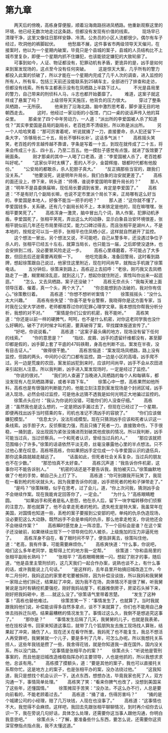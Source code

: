 #	第九章
　　两天后的傍晚，高栋身穿便服，顺着沿海南路拐进凤栖路。他重新观察这里的环境，他已经无数次地走过这条路，但都没有发现有价值的线索。
　　现场早已清理干净，这里又像往日那样安静、冷清。公务员的小区人流都很少。偶尔有车子经过，吹洞他的裤脚起伏。
　　他愁眉不展，这件事省市两级领导天天催问，在接案时，他以为一个星期内破案，毕竟只是个县城的案子，县城的人员结构比不上城市里复杂，即便一个星期内抓不住嫌犯，也该能锁定嫌犯的大致轮廓了。
　　可事到如今，人证、物证都没有，犯罪动机有矛盾，更诡异的是，凶手是如何来到案发现场的，这点至今没有任何突破。
　　这是惊天大案，几乎所有的警力都投入此案的侦破了，所以才能在一个星期内完成了几千人次的调查，进入监控的所有人，所有车，包括三天前还没能联系到25辆车主，全部进行了排查和走访，但都没有线索。所有车主都表示没有在凤栖路上半路下过人。
　　不光是县局里的警力，自己带来的刑侦科人马，斗志也都开始萎靡了。
　　难道，这案子就这样成了悬案了吗？
　　上级领导天天施压，他背负的压力很大。
　　穿过了整条凤栖路，一无所获。
　　他来到了沿海北路，脑中激烈思考着，脚步漫无目的地朝西走去。
　　这时，他经过一家沿街的小饭馆，门口一桌的说话声传入他的耳朵里。
　　那桌坐了四个中年劳动力，一人道：“派出所的李爱国被人杀了知道伐？”其实李爱国是县局的副局长，老百姓弄不清级别，所以称是派出所。
　　另一个人哈哈笑着：“那可厉害着呢，听说就捅了一刀，直接要命，杀人犯还留下一条大字，‘杀够局长二十五，局长不够科长补’。这话多气派！”
　　高栋摇头笑笑，老百姓的传言越传越不靠谱，字条是写着一十五，到现在就传成了二十五，将来会传成三十五、四十五，乃至二百五。他一摸肚子感觉有点饿，就进了饭馆要了碗面条。
　　刚才那桌的其中一人喝了口老酒，道：“李爱国被人杀了，老百姓都叫好呢。”
　　“这家伙平时太横了，惹的人不少，金碧辉煌、银都时代都有他股份。”
　　“公安局的都敢杀，杀人犯胆子真大。”
　　“反正搞那些当官的，跟我们没关系。”
　　“他要没死，说是明年升局长，我们白象的治安就更差了。”
　　高栋的面还没上，停下来，转头道：“师傅，谁说李爱国明年要升局长的？”
　　那人道：“明年不是县委换届嘛，现任局长要调到省里，肯定是李爱国了。”
　　高栋道：“不是有好几个副局长嘛，也说不定市里派个局长下来，正局哪有这么好当的。李爱国是本地人，好像不能当一把手的吧？”
　　那人道：“这你就不懂了，李爱国钱多，关系硬。还有几个副局长轮不上，本来铁定是他的，现在嘛嘿嘿，张相平要笑死了。”
　　高栋浑身一激灵，脑中冒出几个词，熟人作案，犯罪动机矛盾，李爱国死了，张相平笑死，弄出这么大的动静，显示白象县治安环境很差，张相平貌似前几年还在市局里得过奖，能力口碑过得去，而且张相平是湖州人，不是本地的，按规定可以当一把手，张相平也住凤栖小区，这样就自然避开了监控。
　　这个想法一冒出，另个想法又说，不可能吧，自己从警多年，还没遇过争位子杀人的，张相平已经五十左右，就算当局长，也只能当一届，之后即使没退休，也会安排到二线，没必要冒风险走这一步。
　　高栋心里琢磨着，不可能占了大多数，但回去后还是需要再观察一下。
　　他吃完面条，准备回警局，这时看到路牌，想起徐策跟自己说过，他家住这里附近，现在时间尚早，就掏出手机拨了徐策电话。
　　五分钟后，徐策来到路上，高栋迎上去招呼：“老徐，刚巧我又去凤栖路走了一遭，糊里糊涂乱逛，就到这儿了，想起你就住附近，索性叫你出来一起逛逛。”
　　“怎么，又去凤栖路，案子还没破？”
　　高栋无奈点头：“我每天被上面领导压着、催着，真一个头，两个大了。”
　　“你总能想到办法破的，我对你有信心。”徐策敷衍着。
　　高栋道：“你想不想听听案情？”
　　徐策摇摇头：“没什么太大兴趣。”
　　高栋有些失望：“你虽不是专业警察，我晓得你是这方面专家，当时我在公安大学进修，老师都推荐过你的犯罪心理学文章。我本想找你帮我分析分析，我想的对不对。”
　　“案情是你们公安的机密，我不能听。”
　　高栋笑道：“你还是以前一样的硬脾气，呵呵，也不是什么机密，对你这老同学我也没什么好瞒的。破不了的时候才叫机密，要真破得了案，早找媒体报道宣传了。”
　　“好吧，你说说看。”
　　高栋道：“这案子最头痛的地方，现场没有留下任何的线索。”
　　“你的意思是？”
　　“指纹、皮屑、凶手的遗留纤维都没有，甚至脚印都是假的，凶手脚上套了平底的47码铁鞋，身高也判断不出。案发在半夜，没有目击证人。”
　　“做得很干脆。”
　　高栋苦恼道：“案发现场凤栖路，路上没有监控，但路的两头，中间的小区门口都有监控。路一边是小区的高墙，凶手爬不过。另一边是荒废的农田，案发前凶犯到来时，应该时间尚早，凶手不会从农田进来引起别人注意。所以我判断，凶手进入案发现场时，一定是经过了监控。”
　　“你说的很对。”
　　“我们的人查遍了当晚进入凤栖路的每个人和每辆车，都没发现有人在凤栖路滞留，或者半路下车。”
　　徐策心中一想，高栋果然如他所料，高栋也是有很强的判断能力的，他能立刻注意到案发现场是个封闭区域，凶手进入现场，必然会经过监控，可是他永远猜不透我是如何光明正大地骗过监控的。
　　徐策点头应付：“我认为你说的没错，可能你们的人没查仔细。”
　　高栋道：“虽然我也是这么想的，一定是把凶手漏过去了，但现在已经过了一个星期，即便再找出凶手当时搭乘的车，司机也准记不清凶手的容貌了。”
　　“你们应该做嫌犯模型。”
　　“信息太少，没法形成模型。现在只猜测凶手应该和死者认识这一条线索。凶手胆子大，反侦察能力强，而且只捅了死者一刀，直接致命伤，下手很稳，一捅到底，没出现因为紧张没捅进而划破其他皮肤的情况。所以我判断，凶手可能当过兵，当过侦察兵。一个和死者认识，曾经当过兵的人。”
　　“那应该就把范围缩小了许多。”徐策的话语依然平淡无奇，丝毫没暴露他心里的半点想法。只不过他心里在叹息，高栋呀高栋，你如果把凶手定位成一个与李爱国认识的退伍兵，那你这条路就越走越远了。
　　“话虽如此，但死者社会关系复杂，当过兵的朋友也不在少数。”
　　“那恐怕真不太好查。”
　　高栋沉声道：“我告诉你件机密，这事你可不能告诉别人。”
　　“机密的话还是不要告诉我，我怕被灭口。”徐策幽默地做了个枪的手势，朝自己头上打了下。
　　高栋道：“你可别跟我开玩笑了，我现在一看到枪的形状就头大。因为我要告诉你的是，凶手把死者的枪和子弹带走了。”
　　“是吗？”徐策眯眼，似乎在思考，过了会儿，道，“你上次问我，猜测凶手会不会继续作案。现在我能肯定回答你了，一定会。”
　　“为什么？”高栋眼睛瞪圆。
　　“如果凶手和死者是私人恩怨，他在杀人后，留下一块字幅转移你们侦察的注意力，那也就算了，他不会拿走死者的枪的。遗失枪支是特大案，我虽常年在美国，对国情也知道一些，丢枪的案子要报到公安部的吧，单纯的仇杀伪造现场，没必要犯这么大动静。既然凶手不会是单纯的仇杀，那么他拿走枪支，你说他还会不会继续作案？”
　　高栋瞬时感觉身上一阵凉意。下一个目标会是谁？在这个案子还没破前，如果继续出现下一个领导岗位的人被杀，上级施加的压力非逼死他了。
　　高栋浑身不自在，看了眼时间不早了，便告辞离去，徐策叫住他，道：“老高，我有件事，可能需要麻烦你。”
　　高栋爽快道：“什么事，你说吧，咱们这么多年老同学，能帮得上忙的地方我一定帮。”
　　徐策道：“你和县局里的张相平副局长熟吗？”
　　“张相平？”高栋眼睛微微一闪，想起了刚才的事，随后道，“他是县里主管刑侦的，这几天我们一起合作办案，说熟也谈不上，有什么事的话，或许我能说上几句话。”
　　“是这样的，去年县里开始搞旧城改造工作，今年二月份时，我妈这边的家里老宅要被拆除，因为补偿没谈拢，所以我妈和我舅舅一家阻止他们拆迁，结果起了冲突，因为我不在场，具体情况不是很了解，听我舅舅说是当时有辆挖机要强挖，刚好我妈站屋下，机器推倒房子，房梁石头掉下来，刚好把我妈砸中，恩……就这么没了。”徐策语气里带着苦楚。
　　“发生了这种事！”高栋也替他难过。
　　徐策苦笑一下：“事情发生了，也就算了。当时我就跟我妈他们说，补偿能谈得多自然多拿点，谈不下来就算了，你们也不能用自己身体去挡拆迁队吧。结果最糟糕的情况发生了。事情过这么久，我倒不是想追究这事了。”
　　“那你是？”
　　“事情发生后隔了几天，我舅舅的儿子，也就是我表弟，他在技校读书，回家来知道这事后，就带了几个狐朋狗友去施工现场找人算账，结果起了冲突，捅伤了人，现在还关在看守所里。我妈死了也不能复生，我总不想活人再受罪吧，我舅舅就一个儿子，要是多判了几年，可怎么办呢。所以我想托关系捞人，这些年我钱是攒了一些，我舍得花钱，就是你知道我一直在国外，国内没关系，所以没门路。”
　　“这事情是张相平办的案？”
　　徐策点头：“听说他是管刑事案的，而且他是旧城改造维稳指挥办的主要领导，人也是他抓的，所以我想求求他，总该有用。”
　　高栋摸了摸额头，道：“要是其他的案子，我也可以直接托关系帮你忙。这是地方上的案子，也是张相平办的案，没办法绕过他。”
　　“这我知道，我只是想找个机会认识一下，送点东西，想想办法，毕竟我家也死了人，双方沟通一下，事情简单处理。”
　　高栋笑了笑：“看来你脾气也改了，没想到美国呆了这些年，还懂国情。”
　　徐策摊双手苦笑：“没办法，不这么办不行，人总是要向前看的，不能老顾着过去。”
　　高栋道：“捅了谁，伤得厉害吗？”
　　“捅的是个城建公司的小经理，赔了几万块钱，人现在也没事了。”
　　高栋道：“这事情也不大，我觉得不会麻烦。这样吧，我回去先跟张相平聊聊情况，到时再介绍你去认识一下，我在旁说几句好话，具体怎么处理，还需要你这当事人跟他沟通，你明白我意思吧。”
　　徐策点头：“了解，要准备些什么东西，要怎么说，还需要你这资深官僚指点指点我，我不太懂这道。”